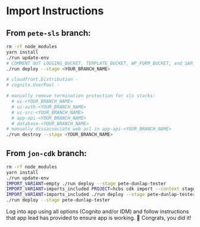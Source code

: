 # Import Instructions

## From `pete-sls` branch:

```sh
rm -rf node_modules
yarn install
./run update-env
# COMMENT OUT LOGGING_BUCKET, TEMPLATE_BUCKET, WP_FORM_BUCKET, and SAR_FORM_BUCKET in .env file
./run deploy --stage <YOUR_BRANCH_NAME>

# cloudfront.Distribution -
# cognito.UserPool -

# manually remove termination protection for sls stacks:
  # ui-<YOUR_BRANCH_NAME>
  # ui-auth-<YOUR_BRANCH_NAME>
  # ui-src-<YOUR_BRANCH_NAME>
  # app-api-<YOUR_BRANCH_NAME>
  # database-<YOUR_BRANCH_NAME>
# manually dissassociate web acl in app-api-<YOUR_BRANCH_NAME>
./run destroy --stage <YOUR_BRANCH_NAME>
```

## From `jon-cdk` branch:

```sh
rm -rf node_modules
yarn install
./run update-env
IMPORT_VARIANT=empty ./run deploy --stage pete-dunlap-tester
IMPORT_VARIANT=imports_included PROJECT=hcbs cdk import --context stage=pete-dunlap-tester --force
IMPORT_VARIANT=imports_included ./run deploy --stage pete-dunlap-tester
./run deploy --stage pete-dunlap-tester
```

Log into app using all options (Cognito and/or IDM) and follow instructions that app lead has provided to ensure app is working.
:tada: Congrats, you did it!
